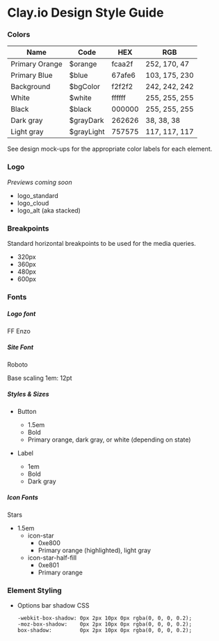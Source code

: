 # Clay.io Design Style Guide

### Colors
Name          | Code       | HEX    | RGB
--------------|------------|--------|--------------
Primary Orange| $orange    | fcaa2f | 252, 170, 47
Primary Blue  | $blue      | 67afe6 | 103, 175, 230
Background    | $bgColor   | f2f2f2 | 242, 242, 242
White         | $white     | ffffff | 255, 255, 255
Black         | $black     | 000000 | 255, 255, 255
Dark gray     | $grayDark  | 262626 | 38, 38, 38
Light gray    | $grayLight | 757575 | 117, 117, 117

See design mock-ups for the appropriate color labels for each element.

### Logo
*Previews coming soon*

- logo_standard
- logo_cloud
- logo_alt (aka stacked)

### Breakpoints
Standard horizontal breakpoints to be used for the media queries.
- 320px
- 360px
- 480px
- 600px  

### Fonts

##### Logo font

FF Enzo

##### Site Font

Roboto

Base scaling 1em: 12pt

##### Styles & Sizes
- Button
  - 1.5em
  - Bold
  - Primary orange, dark gray, or white (depending on state)


- Label
  - 1em
  - Bold
  - Dark gray


##### Icon Fonts

Stars
- 1.5em
  - icon-star
    - 0xe800
    - Primary orange (highlighted), light gray
  - icon-star-half-fill
    - 0xe801
    - Primary orange

### Element Styling

- Options bar shadow CSS  

  ```
  -webkit-box-shadow: 0px 2px 10px 0px rgba(0, 0, 0, 0.2);
  -moz-box-shadow:    0px 2px 10px 0px rgba(0, 0, 0, 0.2);
  box-shadow:         0px 2px 10px 0px rgba(0, 0, 0, 0.2);
  ```
